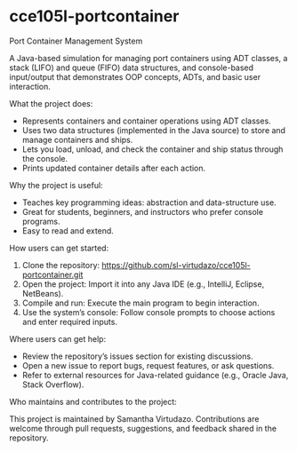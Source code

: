 # cce105l-portcontainer
Port Container Management System

A Java-based simulation for managing port containers using ADT classes, a stack (LIFO) and queue (FIFO) data structures, and console-based input/output that demonstrates OOP concepts, ADTs, and basic user interaction.

What the project does:
- Represents containers and container operations using ADT classes.
- Uses two data structures (implemented in the Java source) to store and manage containers and ships.
- Lets you load, unload, and check the container and ship status through the console.
- Prints updated container details after each action.

Why the project is useful:
- Teaches key programming ideas: abstraction and data-structure use.
- Great for students, beginners, and instructors who prefer console programs.
- Easy to read and extend.

How users can get started:
1. Clone the repository: https://github.com/sl-virtudazo/cce105l-portcontainer.git
2. Open the project: Import it into any Java IDE (e.g., IntelliJ, Eclipse, NetBeans).
3. Compile and run: Execute the main program to begin interaction.
4. Use the system’s console: Follow console prompts to choose actions and enter required inputs.

Where users can get help:
- Review the repository’s issues section for existing discussions.
- Open a new issue to report bugs, request features, or ask questions.
- Refer to external resources for Java-related guidance (e.g., Oracle Java, Stack Overflow).

Who maintains and contributes to the project:

This project is maintained by Samantha Virtudazo. Contributions are welcome through pull requests, suggestions, and feedback shared in the repository.
